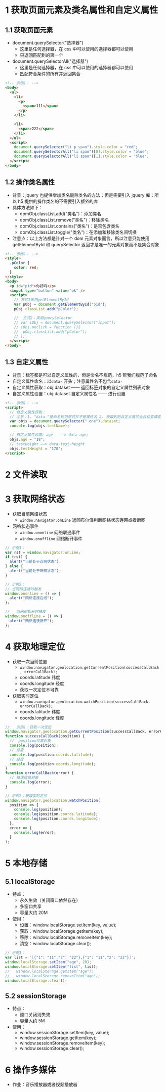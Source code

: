 # 1 获取页面元素及类名属性和自定义属性

## 1.1 获取页面元素

- document.querySelector("选择器")
  - 这里是任何选择器，在 css 中可以使用的选择器都可以使用
  - 只返回匹配到的第一个
- document.querySelectorAll("选择器")
  - 这里是任何选择器，在 css 中可以使用的选择器都可以使用
  - 匹配符合条件的所有并返回集合

```html
<!-- 示例1： -->
<body>
  <ul>
    <li>
      <p>
        <span>111</span>
      </p>
    </li>

    <li>
      <span>222</span>
    </li>
  </ul>
  <script>
    document.querySelector("li p span").style.color = "red";
    document.querySelectorAll("li span")[0].style.color = "blue";
    document.querySelectorAll("li span")[1].style.color = "blue";
  </script>
</body>
```

## 1.2 操作类名属性

- 背景：jquery 也提供增加类名删除类名的方法；但是需要引入 jquery 库；所以 h5 提供的操作类名的不需要引入额外的库
- 具体方法如下：
  - domObj.classList.add("类名")：添加类名
  - domObj.classList.remove("类名")：移除类名
  - domObj.classList.contains("类名")：是否包含类名
  - domObj.classList.toggle("类名")：在添加和移除类名间切换
- 注意点：以上方法都是针对一个 dom 元素对象而言，所以注意只能使用 getElementById 和 querySelector 返回才是唯一的元素对象而不是集合对象

```html
<!-- 示例1： -->
<style>
  .pColor {
    color: red;
  }
</style>
<body>
  <p id="pid">你好吗</p>
  <input type="button" value="ok" />
  <script>
    // 方式1采用getElementById
    var pObj = document.getElementById("pid");
    pObj.classList.add("pColor");

    //  方式2：采用querySelector
    // var iObj = document.querySelector("input");
    // iObj.onclick = function (){
    // 	pObj.classList.add("pColor");
    // };
  </script>
</body>
```

## 1.3 自定义属性

- 背景：标签都是可以自定义属性的，但是命名不规范，h5 帮我们规范了命名
- 自定义属性命名：以`data-` 开头；注意属性名不包含`data-`
- 自定义属性获取：obj.dataset —— 返回标签对象的自定义属性列表对象
- 自定义属性设置：obj.dataset.自定义属性名 —— 进行设置

```html
<!-- 示例1： -->
<script>
  // 自定义属性获取：
  // 注意：1. "data-"是命名规范格式并不是属性名 2. 获取到的自定义属性会自动变成驼峰式
  var objs = document.querySelector(".one").dataset;
  console.log(objs.testName);

  // 自定义属性设置: age	——> data-age;
  objs.age = "18";
  // testHeight ——> data-test-height
  objs.testHeight = "170";
</script>
```

# 2 文件读取




# 3 获取网络状态

- 获取当前网络状态
  - `window.navigator.onLine` 返回布尔值判断网络状态连网或者断网
- 网络状态事件
  - `window.ononline` 网络联通事件
  - `window.onoffline` 网络断开事件

```js
// 示例1：
var rst = window.navigator.onLine;
if (rst) {
  alert("当前处于连网状态");
} else {
  alert("当前处于断网状态");
}

// 示例2：
// 当网络连通时触发
window.ononline = () => {
  alert("网络连接在线");
};

//   当网络断开时触发
window.onoffline = () => {
  alert("网络连接断开");
};
```

# 4 获取地理定位

- 获取一次当前位置
  - `window.navigator.geolocation.getCurrentPosition(successCallBack, errorCallBack);`
  - coords.latitude 纬度
  - coords.longitude 经度
  - 获取一次定位不可靠
- 获取实时定位
  - `window.navigator.geolocation.watchPosition(successCallBack, errorCallBack);`
  - coords.latitude 纬度
  - coords.longitude 经度

```js
//   示例1：获取一次定位
window.navigator.geolocation.getCurrentPosition(successCallBack, errorCallBack);
function successCallBack(position) {
  //  position位置对象
  console.log(position);
  // 纬度
  console.log(position.coords.latitude);
  // 经度
  console.log(position.coords.longitude);
}
function errorCallBack(error) {
  // 错误信息对象
  console.log(error);
}

// 示例2：获取实时定位
window.navigator.geolocation.watchPosition(
  position => {
    console.log(position);
    console.log(position.coords.latitude);
    console.log(position.coords.longitude);
  },
  error => {
    console.log(error);
  }
);
```

# 5 本地存储

## 5.1 localStorage

- 特点：
  - 永久生效（关闭窗口依然存在）
  - 多窗口共享
  - 容量大约 20M
- 使用：
  - 设置：window.localStorage.setItem(key, value);
  - 获取：window.localStorage.getItem(key);
  - 移除：window.localStorage.removeItem(key);
  - 清空：window.localStorage.clear();

```js
// 示例1：
var list = '[{"1": "11","2": "22"},{"1": "11","2": "22"}]';
window.localStorage.setItem("age", 20);
window.localStorage.setItem("list", list);
//   window.localStorage.getItem("age");
//   window.localStorage.removeItem("age");
window.localStorage.clear();
```

## 5.2 sessionStorage

- 特点：
  - 窗口关闭则失效
  - 容量大约 5M
- 使用：
  - window.sessionStorage.setItem(key, value);
  - window.sessionStorage.getItem(key);
  - window.sessionStorage.removeItem(key);
  - window.sessionStorage.clear();

# 6 操作多媒体
+ 作业：音乐播放器或者视频播放器